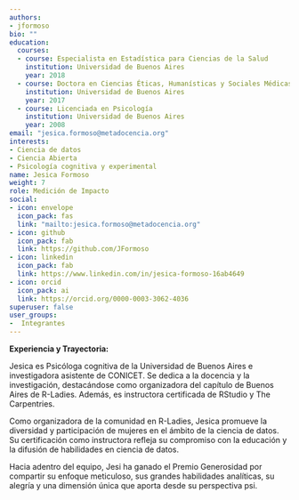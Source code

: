 ```yaml
---
authors:
- jformoso
bio: ""
education:
  courses:
  - course: Especialista en Estadística para Ciencias de la Salud
    institution: Universidad de Buenos Aires
    year: 2018
  - course: Doctora en Ciencias Éticas, Humanísticas y Sociales Médicas
    institution: Universidad de Buenos Aires
    year: 2017
  - course: Licenciada en Psicología
    institution: Universidad de Buenos Aires
    year: 2008
email: "jesica.formoso@metadocencia.org"
interests:
- Ciencia de datos
- Ciencia Abierta
- Psicología cognitiva y experimental
name: Jesica Formoso
weight: 7
role: Medición de Impacto
social:
- icon: envelope
  icon_pack: fas
  link: "mailto:jesica.formoso@metadocencia.org"
- icon: github
  icon_pack: fab
  link: https://github.com/JFormoso
- icon: linkedin
  icon_pack: fab
  link: https://www.linkedin.com/in/jesica-formoso-16ab4649
- icon: orcid
  icon_pack: ai
  link: https://orcid.org/0000-0003-3062-4036
superuser: false
user_groups:
-  Integrantes
---
```


**Experiencia y Trayectoria:**

Jesica es Psicóloga cognitiva de la Universidad de Buenos Aires e investigadora asistente de CONICET. Se dedica a la docencia y la investigación, destacándose como organizadora del capítulo de Buenos Aires de R-Ladies. Además, es instructora certificada de RStudio y The Carpentries.

Como organizadora de la comunidad en R-Ladies, Jesica promueve la diversidad y participación de mujeres en el ámbito de la ciencia de datos. 
Su certificación como instructora refleja su compromiso con la educación y la difusión de habilidades en ciencia de datos.

Hacia adentro del equipo, Jesi ha ganado el Premio Generosidad por compartir su enfoque meticuloso, sus grandes habilidades analíticas, su alegría y una dimensión única que aporta desde su perspectiva psi.
